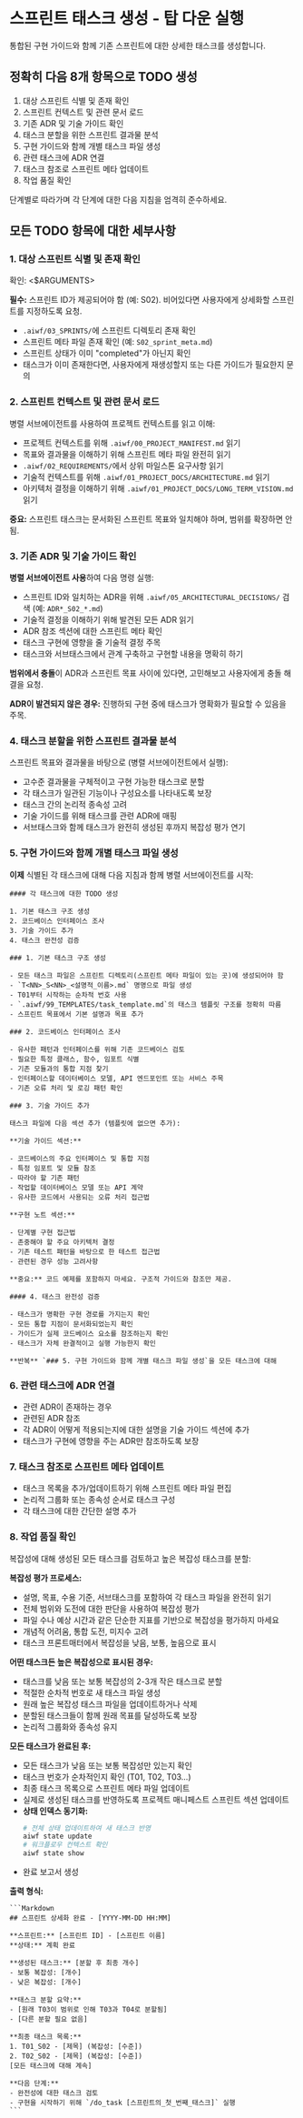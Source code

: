 # 스프린트 태스크 생성 - 탑 다운 실행

통합된 구현 가이드와 함께 기존 스프린트에 대한 상세한 태스크를 생성합니다.

## 정확히 다음 8개 항목으로 TODO 생성

1. 대상 스프린트 식별 및 존재 확인
2. 스프린트 컨텍스트 및 관련 문서 로드
3. 기존 ADR 및 기술 가이드 확인
4. 태스크 분할을 위한 스프린트 결과물 분석
5. 구현 가이드와 함께 개별 태스크 파일 생성
6. 관련 태스크에 ADR 연결
7. 태스크 참조로 스프린트 메타 업데이트
8. 작업 품질 확인

단계별로 따라가며 각 단계에 대한 다음 지침을 엄격히 준수하세요.

## 모든 TODO 항목에 대한 세부사항

### 1. 대상 스프린트 식별 및 존재 확인

확인: <$ARGUMENTS>

**필수:** 스프린트 ID가 제공되어야 함 (예: S02). 비어있다면 사용자에게 상세화할 스프린트를 지정하도록 요청.

- `.aiwf/03_SPRINTS/`에 스프린트 디렉토리 존재 확인
- 스프린트 메타 파일 존재 확인 (예: `S02_sprint_meta.md`)
- 스프린트 상태가 이미 "completed"가 아닌지 확인
- 태스크가 이미 존재한다면, 사용자에게 재생성할지 또는 다른 가이드가 필요한지 문의

### 2. 스프린트 컨텍스트 및 관련 문서 로드

병렬 서브에이전트를 사용하여 프로젝트 컨텍스트를 읽고 이해:

- 프로젝트 컨텍스트를 위해 `.aiwf/00_PROJECT_MANIFEST.md` 읽기
- 목표와 결과물을 이해하기 위해 스프린트 메타 파일 완전히 읽기
- `.aiwf/02_REQUIREMENTS/`에서 상위 마일스톤 요구사항 읽기
- 기술적 컨텍스트를 위해 `.aiwf/01_PROJECT_DOCS/ARCHITECTURE.md` 읽기
- 아키텍처 결정을 이해하기 위해 `.aiwf/01_PROJECT_DOCS/LONG_TERM_VISION.md` 읽기

**중요:** 스프린트 태스크는 문서화된 스프린트 목표와 일치해야 하며, 범위를 확장하면 안 됨.

### 3. 기존 ADR 및 기술 가이드 확인

**병렬 서브에이전트 사용**하여 다음 명령 실행:

- 스프린트 ID와 일치하는 ADR을 위해 `.aiwf/05_ARCHITECTURAL_DECISIONS/` 검색 (예: `ADR*_S02_*.md`)
- 기술적 결정을 이해하기 위해 발견된 모든 ADR 읽기
- ADR 참조 섹션에 대한 스프린트 메타 확인
- 태스크 구현에 영향을 줄 기술적 결정 주목
- 태스크와 서브태스크에서 관계 구축하고 구현할 내용을 명확히 하기

**범위에서 충돌**이 ADR과 스프린트 목표 사이에 있다면, 고민해보고 사용자에게 충돌 해결을 요청.

**ADR이 발견되지 않은 경우:** 진행하되 구현 중에 태스크가 명확화가 필요할 수 있음을 주목.

### 4. 태스크 분할을 위한 스프린트 결과물 분석

스프린트 목표와 결과물을 바탕으로 (병렬 서브에이전트에서 실행):

- 고수준 결과물을 구체적이고 구현 가능한 태스크로 분할
- 각 태스크가 일관된 기능이나 구성요소를 나타내도록 보장
- 태스크 간의 논리적 종속성 고려
- 기술 가이드를 위해 태스크를 관련 ADR에 매핑
- 서브태스크와 함께 태스크가 완전히 생성된 후까지 복잡성 평가 연기

### 5. 구현 가이드와 함께 개별 태스크 파일 생성

**이제** 식별된 각 태스크에 대해 다음 지침과 함께 병렬 서브에이전트를 시작:

    #### 각 태스크에 대한 TODO 생성

    1. 기본 태스크 구조 생성
    2. 코드베이스 인터페이스 조사
    3. 기술 가이드 추가
    4. 태스크 완전성 검증

    ### 1. 기본 태스크 구조 생성

    - 모든 태스크 파일은 스프린트 디렉토리(스프린트 메타 파일이 있는 곳)에 생성되어야 함
    - `T<NN>_S<NN>_<설명적_이름>.md` 명명으로 파일 생성
    - T01부터 시작하는 순차적 번호 사용
    - `.aiwf/99_TEMPLATES/task_template.md`의 태스크 템플릿 구조를 정확히 따름
    - 스프린트 목표에서 기본 설명과 목표 추가

    ### 2. 코드베이스 인터페이스 조사

    - 유사한 패턴과 인터페이스를 위해 기존 코드베이스 검토
    - 필요한 특정 클래스, 함수, 임포트 식별
    - 기존 모듈과의 통합 지점 찾기
    - 인터페이스할 데이터베이스 모델, API 엔드포인트 또는 서비스 주목
    - 기존 오류 처리 및 로깅 패턴 확인

    ### 3. 기술 가이드 추가

    태스크 파일에 다음 섹션 추가 (템플릿에 없으면 추가):

    **기술 가이드 섹션:**

    - 코드베이스의 주요 인터페이스 및 통합 지점
    - 특정 임포트 및 모듈 참조
    - 따라야 할 기존 패턴
    - 작업할 데이터베이스 모델 또는 API 계약
    - 유사한 코드에서 사용되는 오류 처리 접근법

    **구현 노트 섹션:**

    - 단계별 구현 접근법
    - 존중해야 할 주요 아키텍처 결정
    - 기존 테스트 패턴을 바탕으로 한 테스트 접근법
    - 관련된 경우 성능 고려사항

    **중요:** 코드 예제를 포함하지 마세요. 구조적 가이드와 참조만 제공.

    #### 4. 태스크 완전성 검증

    - 태스크가 명확한 구현 경로를 가지는지 확인
    - 모든 통합 지점이 문서화되었는지 확인
    - 가이드가 실제 코드베이스 요소를 참조하는지 확인
    - 태스크가 자체 완결적이고 실행 가능한지 확인

    **반복** `### 5. 구현 가이드와 함께 개별 태스크 파일 생성`을 모든 태스크에 대해

### 6. 관련 태스크에 ADR 연결

- 관련 ADR이 존재하는 경우
- 관련된 ADR 참조
- 각 ADR이 어떻게 적용되는지에 대한 설명을 기술 가이드 섹션에 추가
- 태스크가 구현에 영향을 주는 ADR만 참조하도록 보장

### 7. 태스크 참조로 스프린트 메타 업데이트

- 태스크 목록을 추가/업데이트하기 위해 스프린트 메타 파일 편집
- 논리적 그룹화 또는 종속성 순서로 태스크 구성
- 각 태스크에 대한 간단한 설명 추가

### 8. 작업 품질 확인

복잡성에 대해 생성된 모든 태스크를 검토하고 높은 복잡성 태스크를 분할:

**복잡성 평가 프로세스:**

- 설명, 목표, 수용 기준, 서브태스크를 포함하여 각 태스크 파일을 완전히 읽기
- 전체 범위와 도전에 대한 판단을 사용하여 복잡성 평가
- 파일 수나 예상 시간과 같은 단순한 지표를 기반으로 복잡성을 평가하지 마세요
- 개념적 어려움, 통합 도전, 미지수 고려
- 태스크 프론트매터에서 복잡성을 낮음, 보통, 높음으로 표시

**어떤 태스크든 높은 복잡성으로 표시된 경우:**

- 태스크를 낮음 또는 보통 복잡성의 2-3개 작은 태스크로 분할
- 적절한 순차적 번호로 새 태스크 파일 생성
- 원래 높은 복잡성 태스크 파일을 업데이트하거나 삭제
- 분할된 태스크들이 함께 원래 목표를 달성하도록 보장
- 논리적 그룹화와 종속성 유지

**모든 태스크가 완료된 후:**

- 모든 태스크가 낮음 또는 보통 복잡성만 있는지 확인
- 태스크 번호가 순차적인지 확인 (T01, T02, T03...)
- 최종 태스크 목록으로 스프린트 메타 파일 업데이트
- 실제로 생성된 태스크를 반영하도록 프로젝트 매니페스트 스프린트 섹션 업데이트
- **상태 인덱스 동기화:**
  ```bash
  # 전체 상태 업데이트하여 새 태스크 반영
  aiwf state update
  # 워크플로우 컨텍스트 확인
  aiwf state show
  ```
- 완료 보고서 생성

**출력 형식:**

    ```Markdown
    ## 스프린트 상세화 완료 - [YYYY-MM-DD HH:MM]

    **스프린트:** [스프린트 ID] - [스프린트 이름]
    **상태:** 계획 완료

    **생성된 태스크:** [분할 후 최종 개수]
    - 보통 복잡성: [개수]
    - 낮은 복잡성: [개수]

    **태스크 분할 요약:**
    - [원래 T03이 범위로 인해 T03과 T04로 분할됨]
    - [다른 분할 필요 없음]

    **최종 태스크 목록:**
    1. T01_S02 - [제목] (복잡성: [수준])
    2. T02_S02 - [제목] (복잡성: [수준])
    [모든 태스크에 대해 계속]

    **다음 단계:**
    - 완전성에 대한 태스크 검토
    - 구현을 시작하기 위해 `/do_task [스프린트의_첫_번째_태스크]` 실행
    ```